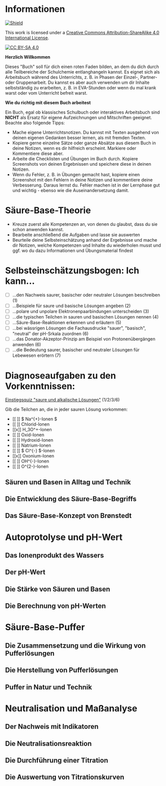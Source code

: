 <!--
author:   KRE-DSS

email:    

version:  1.0.0

language: de

narrator: Deutsch Female

classroom: disable

mode: Textbook

comment: Hier entsteht nach und nach ein interaktives Schulbuch für das Kapitel Säure-Base-Chemie in der Oberstufe. 

link:     

script:   
-->

# Informationen

[![Shield](https://img.shields.io/badge/License-CC%20BY--SA%204.0-lightgrey.svg)](http://creativecommons.org/licenses/by-sa/4.0/)

This work is licensed under a
[Creative Commons Attribution-ShareAlike 4.0 International License](http://creativecommons.org/licenses/by-sa/4.0/).

[![CC BY-SA 4.0](https://licensebuttons.net/l/by-sa/4.0/88x31.png)](http://creativecommons.org/licenses/by-sa/4.0/)

**Herzlich Willkommen**

Dieses "Buch" soll für dich einen roten Faden bilden, an dem du dich durch alle Teilbereiche der Schulchemie entlanghangeln kannst. Es eignet sich als Arbeitsbuch während des Unterrichts, z. B. in Phasen der Einzel-, Partner- oder Gruppenarbeit. Du kannst es aber auch verwenden um dir Inhalte selbstständig zu erarbeiten, z. B. in EVA-Stunden oder wenn du mal krank warst oder vom Unterricht befreit warst.

**Wie du richtig mit diesem Buch arbeitest**

Ein Buch, egal ob klassisches Schulbuch oder interaktives Arbeitsbuch sind **NICHT** als Ersatz für eigene Aufzeichnungen und Mitschriften geeignet. Beachte also folgende Tipps:

- Mache eigene Unterrichtsnotizen. Du kannst mit Texten ausgehend von deinen eigenen Gedanken besser lernen, als mit fremden Texten.
- Kopiere gerne einzelne Sätze oder ganze Absätze aus diesem Buch in deine Notizen, wenn es dir hilfreich erscheint. Markiere oder Kommentiere diese aber.
- Arbeite die Checklisten und Übungen im Buch durch. Kopiere Screenshots von deinen Ergebnissen und speichere diese in deinen Notizen.
- Wenn du Fehler, z. B. in Übungen gemacht hast, kopiere einen Screenshot mit den Fehlern in deine Notizen und kommentiere deine Verbesserung. Daraus lernst du. Fehler machen ist in der Lernphase gut und wichtig - ebenso wie die Auseinandersetzung damit.

# Säure-Base-Theorie

- Kreuze zuerst alle Kompetenzen an, von denen du glaubst, dass du sie schon anwenden kannst.
- Bearbeite anschließend die Aufgaben und lasse sie auswerten
- Beurteile deine Selbsteinschätzung anhand der Ergebnisse und mache dir Notizen, welche Kompetenzen und Inhalte du wiederholen musst und ggf. wo du dazu Informationen und Übungsmaterial findest

Selbsteinschätzungsbogen: Ich kann... 
=====================================

- [ ] ...den Nachweis saurer, basischer oder neutraler Lösungen beschreiben (1)
- [ ] ...Beispiele für saure und basische Lösungen angeben (2)
- [ ] ...polare und unpolare Elektronenpaarbindungen unterscheiden (3)
- [ ] ...die typischen Teilchen in sauren und basischen Lösungen nennen (4)
- [ ] ...Säure-Base-Reaktionen erkennen und erläutern (5)
- [ ] ...bei wässrigen Lösungen die Fachausdrucke "sauer", "basisch", "neutral" der pH-Srkala zuordnen (6)
- [ ] ...das Donator-Akzeptor-Prinzip am Beispiel von Protonenübergängen anwenden (6)
- [ ] ...die Bedeutung saurer, basischer und neutraler Lösungen für Lebewesen erörtern (7)

Diagnoseaufgaben zu den Vorkenntnissen:
=======================================

[Einstiegsquiz "saure und alkalische Lösungen"](https://apps.zum.de/apps/33102) (1/2/3/6)

Gib die Teilchen an, die in jeder sauren Lösung vorkommen:

- [[ ]] $ Na^{+}-Ionen $
- [[ ]] Chlorid-Ionen
- [[x]] H_3O^+-Ionen
- [[ ]] Oxid-Ionen
- [[ ]] Hydroxid-Ionen
- [[ ]] Natrium-Ionen
- [[ ]] $ Cl^{-} $-Ionen
- [[x]] Oxonium-Ionen
- [[ ]] OH^{-}-Ionen
- [[ ]] O^{2-}-Ionen

## Säuren und Basen in Alltag und Technik
## Die Entwicklung des Säure-Base-Begriffs
## Das Säure-Base-Konzept von Brønstedt
# Autoprotolyse und pH-Wert
## Das Ionenprodukt des Wassers
## Der pH-Wert
## Die Stärke von Säuren und Basen
## Die Berechnung von pH-Werten
# Säure-Base-Puffer
## Die Zusammensetzung und die Wirkung von Pufferlösungen
## Die Herstellung von Pufferlösungen
## Puffer in Natur und Technik
# Neutralisation und Maßanalyse
## Der Nachweis mit Indikatoren
## Die Neutralisationsreaktion
## Die Durchführung einer Titration
## Die Auswertung von Titrationskurven
